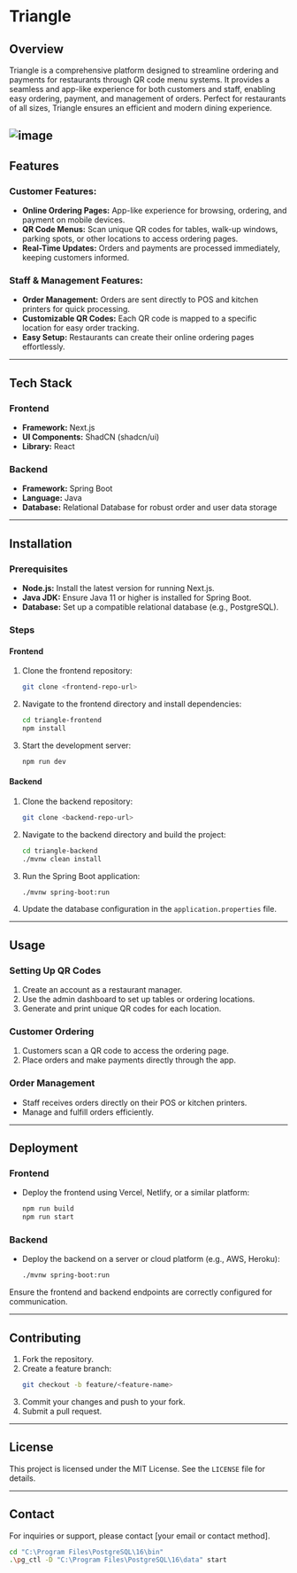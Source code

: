 # Triangle

## Overview
Triangle is a comprehensive platform designed to streamline ordering and payments for restaurants through QR code menu systems. It provides a seamless and app-like experience for both customers and staff, enabling easy ordering, payment, and management of orders. Perfect for restaurants of all sizes, Triangle ensures an efficient and modern dining experience.

![image](https://github.com/user-attachments/assets/b5be17b2-c124-49fb-b0c8-43b880546329)
---

## Features

### Customer Features:
- **Online Ordering Pages:** App-like experience for browsing, ordering, and payment on mobile devices.
- **QR Code Menus:** Scan unique QR codes for tables, walk-up windows, parking spots, or other locations to access ordering pages.
- **Real-Time Updates:** Orders and payments are processed immediately, keeping customers informed.

### Staff & Management Features:
- **Order Management:** Orders are sent directly to POS and kitchen printers for quick processing.
- **Customizable QR Codes:** Each QR code is mapped to a specific location for easy order tracking.
- **Easy Setup:** Restaurants can create their online ordering pages effortlessly.

---

## Tech Stack

### Frontend
- **Framework:** Next.js
- **UI Components:** ShadCN (shadcn/ui)
- **Library:** React

### Backend
- **Framework:** Spring Boot
- **Language:** Java
- **Database:** Relational Database for robust order and user data storage

---

## Installation

### Prerequisites
- **Node.js:** Install the latest version for running Next.js.
- **Java JDK:** Ensure Java 11 or higher is installed for Spring Boot.
- **Database:** Set up a compatible relational database (e.g., PostgreSQL).

### Steps
#### Frontend
1. Clone the frontend repository:
   ```bash
   git clone <frontend-repo-url>
   ```
2. Navigate to the frontend directory and install dependencies:
   ```bash
   cd triangle-frontend
   npm install
   ```
3. Start the development server:
   ```bash
   npm run dev
   ```

#### Backend
1. Clone the backend repository:
   ```bash
   git clone <backend-repo-url>
   ```
2. Navigate to the backend directory and build the project:
   ```bash
   cd triangle-backend
   ./mvnw clean install
   ```
3. Run the Spring Boot application:
   ```bash
   ./mvnw spring-boot:run
   ```

4. Update the database configuration in the `application.properties` file.

---

## Usage

### Setting Up QR Codes
1. Create an account as a restaurant manager.
2. Use the admin dashboard to set up tables or ordering locations.
3. Generate and print unique QR codes for each location.

### Customer Ordering
1. Customers scan a QR code to access the ordering page.
2. Place orders and make payments directly through the app.

### Order Management
- Staff receives orders directly on their POS or kitchen printers.
- Manage and fulfill orders efficiently.

---

## Deployment

### Frontend
- Deploy the frontend using Vercel, Netlify, or a similar platform:
  ```bash
  npm run build
  npm run start
  ```

### Backend
- Deploy the backend on a server or cloud platform (e.g., AWS, Heroku):
  ```bash
  ./mvnw spring-boot:run
  ```

Ensure the frontend and backend endpoints are correctly configured for communication.

---

## Contributing
1. Fork the repository.
2. Create a feature branch:
   ```bash
   git checkout -b feature/<feature-name>
   ```
3. Commit your changes and push to your fork.
4. Submit a pull request.

---

## License
This project is licensed under the MIT License. See the `LICENSE` file for details.

---

## Contact
For inquiries or support, please contact [your email or contact method].




```bash 
cd "C:\Program Files\PostgreSQL\16\bin"
.\pg_ctl -D "C:\Program Files\PostgreSQL\16\data" start
```

